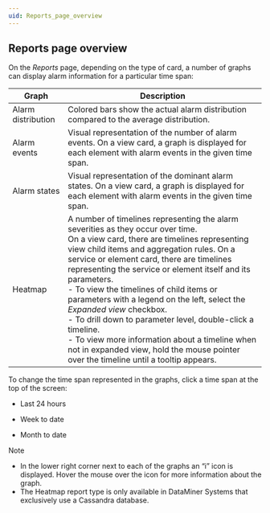 ```yaml
---
uid: Reports_page_overview
---
```


## Reports page overview

On the *Reports* page, depending on the type of card, a number of graphs can display alarm information for a particular time span:

| Graph              | Description                                                                                                                                                                                                                                                                                                                                                                                                                                                                                                                                                                                                                                                                                                                                                                                                                                                          |
|--------------------|----------------------------------------------------------------------------------------------------------------------------------------------------------------------------------------------------------------------------------------------------------------------------------------------------------------------------------------------------------------------------------------------------------------------------------------------------------------------------------------------------------------------------------------------------------------------------------------------------------------------------------------------------------------------------------------------------------------------------------------------------------------------------------------------------------------------------------------------------------------------|
| Alarm distribution | Colored bars show the actual alarm distribution compared to the average distribution.                                                                                                                                                                                                                                                                                                                                                                                                                                                                                                                                                                                                                                                                                                                                                                                |
| Alarm events       | Visual representation of the number of alarm events. On a view card, a graph is displayed for each element with alarm events in the given time span.                                                                                                                                                                                                                                                                                                                                                                                                                                                                                                                                                                                                                                                                                                                 |
| Alarm states       | Visual representation of the dominant alarm states. On a view card, a graph is displayed for each element with alarm events in the given time span.                                                                                                                                                                                                                                                                                                                                                                                                                                                                                                                                                                                                                                                                                                                  |
| Heatmap            | A number of timelines representing the alarm severities as they occur over time.<br> On a view card, there are timelines representing view child items and aggregation rules. On a service or element card, there are timelines representing the service or element itself and its parameters.<br> -  To view the timelines of child items or parameters with a legend on the left, select the *Expanded view* checkbox.<br> -  To drill down to parameter level, double-click a timeline.<br> -  To view more information about a timeline when not in expanded view, hold the mouse pointer over the timeline until a tooltip appears. |

To change the time span represented in the graphs, click a time span at the top of the screen:

- Last 24 hours

- Week to date

- Month to date

> [!NOTE]
> - In the lower right corner next to each of the graphs an “i” icon is displayed. Hover the mouse over the icon for more information about the graph.
> - The Heatmap report type is only available in DataMiner Systems that exclusively use a Cassandra database.
>
